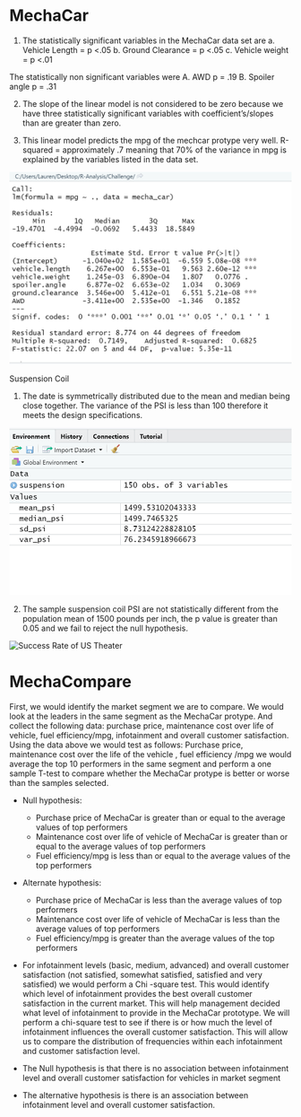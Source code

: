 # MechaCar
1. The statistically significant variables in the MechaCar data set are 
a. Vehicle Length = p <.05
b. Ground Clearance  = p <.05
c. Vehicle weight =  p <.01

The statistically non significant variables were 
A. AWD  p = .19
B. Spoiler angle p = .31

2. The slope of the linear model is not considered to be zero because we have three statistically significant variables with coefficient’s/slopes than are greater than zero. 

3. This linear model predicts the mpg of the mechcar protype very well. R-squared = approximately .7 meaning that 70% of the variance in mpg is explained by the variables listed in the data set. 

 ![MechaCar MPG Statistics](MPG-Analysis.png)
  
Suspension Coil
1. The date is symmetrically distributed due to the mean and median being close together. The variance of the PSI is less than 100 therefore it meets the design specifications. 

 ![Suspension Coil Statistics](Suspension-Statistics.png)
  
2. The sample suspension coil PSI are not statistically different from the population mean of 1500 pounds per inch, the p value is greater than 0.05 and we fail to reject the null hypothesis. 

 ![Success Rate of US Theater](Success%20Rate%20of%20US%20Theater.png)
  

# MechaCompare
First, we would identify the market segment we are to compare. We would look at the leaders in the same segment as the MechaCar protype. And collect the following data: purchase price, maintenance cost over life of vehicle, fuel efficiency/mpg, infotainment and overall customer satisfaction. 
Using the data above we would test as follows: 
Purchase price, maintenance cost over the life of the vehicle , fuel efficiency /mpg we would average the top 10 performers in the same segment and perform a one sample T-test to compare whether the MechaCar protype is better or worse than the samples selected. 

* Null hypothesis: 
	* Purchase price of MechaCar is greater than or equal to the average values of top performers
	* Maintenance cost over life of vehicle of MechaCar is greater than or equal to the average values of top performers
	* Fuel efficiency/mpg is less than or equal to the average values of the top performers
* Alternate hypothesis: 
	* Purchase price of MechaCar is less than the average values of top performers
	* Maintenance cost over life of vehicle of MechaCar is less than the average values of top performers
	* Fuel efficiency/mpg is greater than the average values of the top performers	
	
* For infotainment levels (basic, medium, advanced) and overall customer satisfaction (not satisfied, somewhat satisfied, satisfied and very satisfied) we would perform a Chi -square test. This would identify which level of infotainment provides the best overall customer satisfaction in the current market. This will help management decided what level of infotainment to provide in the MechaCar prototype. We will perform a chi-square test to see if there is or how much the level of infotainment influences the overall customer satisfaction. This will allow us to compare the distribution of frequencies within each infotainment and customer satisfaction level.   
	
* The Null hypothesis is that there is no association between infotainment level and overall customer satisfaction for vehicles in market segment 
* The alternative hypothesis is there is an association between infotainment level and overall customer satisfaction. 
